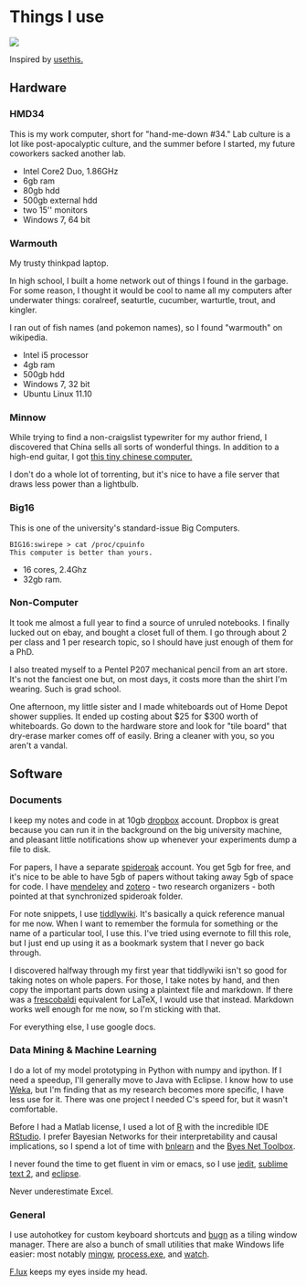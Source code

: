 # Things I use

![](semiautomata.jpg)

Inspired by [usethis.](http://usesthis.com/)

## Hardware

### HMD34

This is my work computer, short for "hand-me-down #34."  Lab culture is a lot like post-apocalyptic culture, and the summer before I started, my future coworkers sacked another lab.

* Intel Core2 Duo, 1.86GHz
* 6gb ram
* 80gb hdd
* 500gb external hdd
* two 15'' monitors
* Windows 7, 64 bit

### Warmouth

My trusty thinkpad laptop.

In high school, I built a home network out of things I found in the garbage.  For some reason, I thought it would be cool to name all my computers after underwater things: coralreef, seaturtle, cucumber, warturtle, trout, and kingler.

I ran out of fish names (and pokemon names), so I found "warmouth" on wikipedia.

* Intel i5 processor
* 4gb ram
* 500gb hdd
* Windows 7, 32 bit
* Ubuntu Linux 11.10 

### Minnow

While trying to find a non-craigslist typewriter for my author friend, I discovered that China sells all sorts of wonderful things.  In addition to a high-end guitar, I got [this tiny chinese computer.](http://www.dealextreme.com/p/standalone-bittorrent-bt-client-usb-nas-ftp-samba-printer-upnp-sharing-network-lan-server-26320)

I don't do a whole lot of torrenting, but it's nice to have a file server that draws less power than a lightbulb.

### Big16

This is one of the university's standard-issue Big Computers.

    BIG16:swirepe > cat /proc/cpuinfo
    This computer is better than yours.

* 16 cores, 2.4Ghz
* 32gb ram.


### Non-Computer

It took me almost a full year to find a source of unruled notebooks.  I finally lucked out on ebay, and bought a closet full of them.  I go through about 2 per class and 1 per research topic, so I should have just enough of them for a PhD.

I also treated myself to a Pentel P207 mechanical pencil from an art store.  It's not the fanciest one but, on most days, it costs more than the shirt I'm wearing.  Such is grad school.

One afternoon, my little sister and I made whiteboards out of Home Depot shower supplies.  It ended up costing about $25 for $300 worth of whiteboards.  Go down to the hardware store and look for "tile board" that dry-erase marker comes off of easily.  Bring a cleaner with you, so you aren't a vandal.

## Software

### Documents

I keep my notes and code in at 10gb [dropbox](http://db.tt/hbFUfNV) account.  Dropbox is great because you can run it in the background on the big university machine, and pleasant little notifications show up whenever your experiments dump a file to disk.

For papers, I have a separate [spideroak](http://spideroak.com) account.  You get 5gb for free, and it's nice to be able to have 5gb of papers without taking away 5gb of space for code.  I have [mendeley](http://www.mendeley.com/) and [zotero](http://www.zotero.org/) - two research organizers - both pointed at that synchronized spideroak folder.

For note snippets, I use [tiddlywiki](http://www.tiddlywiki.com/).  It's basically a quick reference manual for me now.  When I want to remember the formula for something or the name of a particular tool, I use this.  I've tried using evernote to fill this role, but I just end up using it as a bookmark system that I never go back through.

I discovered halfway through my first year that tiddlywiki isn't so good for taking notes on whole papers.  For those, I take notes by hand, and then copy the important parts down using a plaintext file and markdown.  If there was a [frescobaldi](http://www.frescobaldi.org/index.html) equivalent for LaTeX, I would use that instead.  Markdown works well enough for me now, so I'm sticking with that.

For everything else, I use google docs.


### Data Mining & Machine Learning

I do a lot of my model prototyping in Python with numpy and ipython.  If I need a speedup, I'll generally move to Java with Eclipse.  I know how to use [Weka](http://www.cs.waikato.ac.nz/ml/weka/), but I'm finding that as my research becomes more specific, I have less use for it.  There was one project I needed C's speed for, but it wasn't comfortable.

Before I had a Matlab license, I used a lot of [R](http://www.r-project.org/) with the incredible IDE [RStudio](http://rstudio.org/).  I prefer Bayesian Networks for their interpretability and causal implications, so I spend a lot of time with [bnlearn](http://www.bnlearn.com/) and the [Byes Net Toolbox](http://code.google.com/p/bnt/).

I never found the time to get fluent in vim or emacs, so I use [jedit](http://www.jedit.org/), [sublime text 2](http://www.sublimetext.com/2), and [eclipse](http://www.eclipse.org/).

Never underestimate Excel.

### General

I use autohotkey for custom keyboard shortcuts and [bugn](http://www.autohotkey.net/~joten/bug.n.html) as a tiling window manager.  There are also a bunch of small utilities that make Windows life easier: most notably [mingw](http://mingw.org/), [process.exe](http://retired.beyondlogic.org/consulting/processutil/processutil.htm), and [watch](https://github.com/swirepe/Watch).

[F.lux](http://stereopsis.com/flux/) keeps my eyes inside my head.